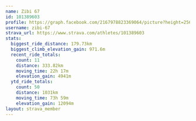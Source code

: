 ```yaml
---
name: Zibi 67
id: 101389603
profile: https://graph.facebook.com/2167978823369064/picture?height=256&width=256
username: zibi-67
strava_url: https://www.strava.com/athletes/101389603
stats:
  biggest_ride_distance: 179.73km
  biggest_climb_elevation_gain: 971.6m
  recent_ride_totals:
    count: 11
    distance: 333.82km
    moving_time: 22h 17m
    elevation_gain: 4941m
  ytd_ride_totals:
    count: 50
    distance: 1031km
    moving_time: 73h 59m
    elevation_gain: 12094m
layout: strava_member
--- 
```

